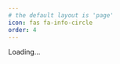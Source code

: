 ```yaml
---
# the default layout is 'page'
icon: fas fa-info-circle
order: 4
---
```



<script src="https://cdnjs.cloudflare.com/ajax/libs/marked/4.3.0/marked.min.js"></script>
<div id="content">Loading...</div>
<script>
    async function loadMarkdown() {
        const url = "https://raw.githubusercontent.com/UntitledOutput/UntitledOutput/refs/heads/main/README.md";
        const response = await fetch(url);
        const text = await response.text();
        document.getElementById("content").innerHTML = marked.parse(text);
    }
    loadMarkdown();
</script>

